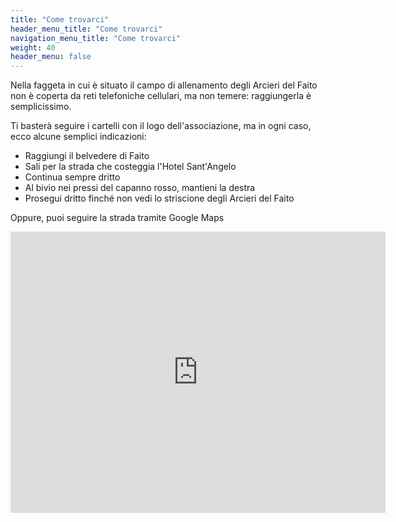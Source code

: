 ```yaml
---
title: "Come trovarci"
header_menu_title: "Come trovarci"
navigation_menu_title: "Come trovarci"
weight: 40
header_menu: false
---
```

Nella faggeta in cui è situato il campo di allenamento degli Arcieri del Faito non è coperta da reti telefoniche cellulari, ma non temere: raggiungerla è semplicissimo.

Ti basterà seguire i cartelli con il logo dell'associazione, ma in ogni caso, ecco alcune semplici indicazioni:
* Raggiungi il belvedere di Faito
* Sali per la strada che costeggia l'Hotel Sant'Angelo
* Continua sempre dritto
* Al bivio nei pressi del capanno rosso, mantieni la destra
* Prosegui dritto finché non vedi lo striscione degli Arcieri del Faito

Oppure, puoi seguire la strada tramite Google Maps
<iframe src="https://www.google.com/maps/embed?pb=!1m18!1m12!1m3!1d3026.7447471732107!2d14.49157227595899!3d40.657556740946895!2m3!1f0!2f0!3f0!3m2!1i1024!2i768!4f13.1!3m3!1m2!1s0x133b9733e8515d49%3A0x6480973101c94be1!2sArcieri%20del%20Faito%20-%20Area%20tiro%20con%20l&#39;arco!5e0!3m2!1sit!2sit!4v1732785091134!5m2!1sit!2sit" width="600" height="450" style="border:0;" allowfullscreen="" loading="lazy" referrerpolicy="no-referrer-when-downgrade"></iframe>